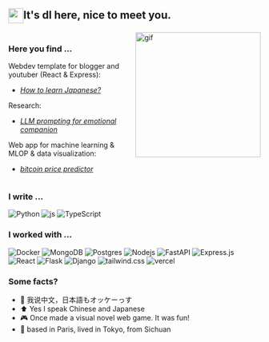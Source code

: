 ## <img src="https://media.tenor.com/ch3Q8AWTLAsAAAAi/blob-bounce.gif" height="30" style="vertical-align: middle;" />It's dl here, nice to meet you.

<div style="display: flex; justify-content: space-between; align-items: flex-start;">
  <div style="flex: 3; padding-right: 20px;">

### Here you find ... 

Webdev template for blogger and youtuber (React & Express): 
- *[How to learn Japanese?](https://github.com/ZurichParis/blog-template-express-react)*

Research: 
- *[LLM prompting for emotional companion](https://github.com/ZurichParis/penguinchat)*

Web app for machine learning & MLOP & data visualization: 
- *[bitcoin price predictor](https://github.com/ZurichParis/cryplot-0714)*

  </div>
  
  <div style="flex: 1;">
    <img alt="gif" src="https://media.giphy.com/media/13HgwGsXF0aiGY/giphy.gif" width="250"/>
  </div>
</div>

### I write ...
<p>
  <img alt="Python" src="https://img.shields.io/badge/Python-3776AB?logo=python&logoColor=fff" />
  <img alt="js" src="https://img.shields.io/badge/JavaScript-F7DF1E?logo=javascript&logoColor=000" />
  <img alt="TypeScript" src="https://img.shields.io/badge/TypeScript-3178C6?logo=typescript&logoColor=fff" />
</p>


### I worked with ...
<p>
  <img alt="Docker" src="https://img.shields.io/badge/-Docker-46a2f1?style=flat-square&logo=docker&logoColor=white" />
  <img alt="MongoDB" src="https://img.shields.io/badge/-MongoDB-13aa52?style=flat-square&logo=mongodb&logoColor=white" />
  <img alt="Postgres" src="https://img.shields.io/badge/Postgres-%23316192.svg?logo=postgresql&logoColor=white" />
  <img alt="Nodejs" src="https://img.shields.io/badge/-Nodejs-43853d?style=flat-square&logo=Node.js&logoColor=white" />
  <img alt="FastAPI" src="https://img.shields.io/badge/FastAPI-009485.svg?style=flat-square&logo=fastapi&logoColor=white" />
  <img alt="Express.js" src="https://img.shields.io/badge/Express.js-%23404d59.svg?logo=express&logoColor=%2361DAFB" />
  <img alt="React" src="https://img.shields.io/badge/React-%2320232a.svg?style=flat-square&logo=react&logoColor=%2361DAFB)" />
  <img alt="Flask" src="https://img.shields.io/badge/Flask-000?style=flat-square&logo=flask&logoColor=fff" />
  <img alt="Django" src="https://img.shields.io/badge/Django-%23092E20.svg?style=flat-square&logo=django&logoColor=white" />
  <img alt="tailwind.css" src="https://img.shields.io/badge/Tailwind%20CSS-%2338B2AC.svg?style=flat-square&logo=tailwind-css&logoColor=white" />
  <img alt="vercel" src="https://img.shields.io/badge/Vercel-%23000000.svg?style=flat-square&logo=vercel&logoColor=white" />
  <img alt="" src="" />
</p>  

### Some facts?

- 🐼 我说中文，日本語もオッケーっす
- ⬆️ Yes I speak Chinese and Japanese
- 🎮 Once made a visual novel web game. It was fun!
- 🗼 based in Paris, lived in Tokyo, from Sichuan

